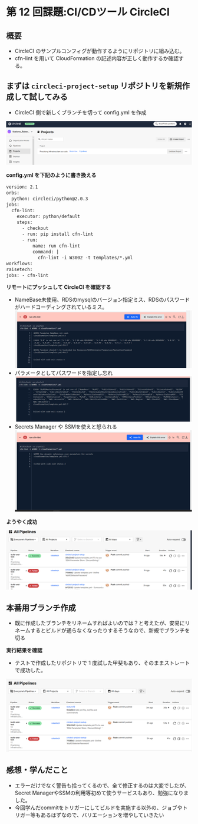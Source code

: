 # 第 12 回課題:CI/CDツール CircleCI

## 概要

- CircleCI のサンプルコンフィグが動作するようにリポジトリに組み込む。  
- cfn-lint を用いて CloudFormation の記述内容が正しく動作するか確認する。  

## まずは `circleci-project-setup` リポジトリを新規作成して試してみる  

- CircleCI 側で新しくブランチを切って config.yml を作成  

![テストで作成したリポジトリ](screenshots/12th/Screenshot-2025-04-07-220504.png)  

**config.yml を下記のように書き換える**  

```
version: 2.1
orbs:
  python: circleci/python@2.0.3
jobs:
  cfn-lint:
    executor: python/default
    steps:
      - checkout
      - run: pip install cfn-lint
      - run:
          name: run cfn-lint
          command: |
            cfn-lint -i W3002 -t templates/*.yml
workflows:
raisetech:
jobs: - cfn-lint
```

**リモートにプッシュして CircleCI を確認する**  

- NameBase未使用、RDSのmysqlのバージョン指定ミス、RDSのパスワードがハードコーディングされているミス。  
![error1](screenshots/12th/Screenshot-2025-04-08-001629.png)  
- パラメータとしてパスワードを指定し忘れ
![error2](screenshots/12th/Screenshot-2025-04-08-011853.png)
- Secrets Manager や SSMを使えと怒られる
![error3](screenshots/12th/Screenshot-2025-04-08-013608.png)  

**ようやく成功**

![テスト成功](screenshots/12th/Screenshot-2025-04-08-024932.png)

## 本番用ブランチ作成

- 既に作成したブランチをリネームすればよいのでは？と考えたが、安易にリネームするとビルドが通らなくなったりするそうなので、新規でブランチを切る

**実行結果を確認**

- テストで作成したリポジトリで 1 度試した甲斐もあり、そのままストレートで成功した。

![成功を確認](screenshots/12th/Screenshot-2025-04-08-031204.png)

## 感想・学んだこと

- エラーだけでなく警告も拾ってくるので、全て修正するのは大変でしたが、Secret ManagerやSSMの利用等初めて使うサービスもあり、勉強になりました。
- 今回学んだcommitをトリガーにしてビルドを実施する以外の、ジョブやトリガー等もあるはずなので、バリエーションを増やしていきたい
